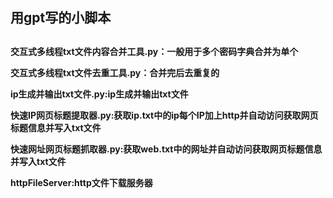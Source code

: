 <h2>用gpt写的小脚本<h2>
<h4>
<p>
  交互式多线程txt文件内容合并工具.py：一般用于多个密码字典合并为单个
<p>
<p>
  交互式多线程txt文件去重工具.py：合并完后去重复的
<p>
<p>
  ip生成并输出txt文件.py:ip生成并输出txt文件
<p>
<p>
  快速IP网页标题提取器.py:获取ip.txt中的ip每个IP加上http并自动访问获取网页标题信息并写入txt文件
</p>
<p>
  快速网址网页标题抓取器.py:获取web.txt中的网址并自动访问获取网页标题信息并写入txt文件
</p>
<p>
  httpFileServer:http文件下载服务器
</p>
<h4>
